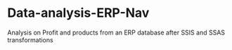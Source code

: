 # Data-analysis-ERP-Nav
Analysis on Profit and products from an ERP database after SSIS and SSAS transformations
